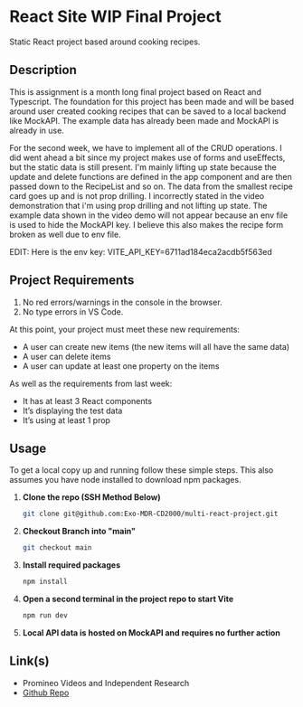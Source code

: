 # React Site WIP Final Project
Static React project based around cooking recipes.
## Description

This is assignment is a month long final project based on React and Typescript. The foundation for this project has been made and will be based around user created cooking recipes that can be saved to a local backend like MockAPI. The example data has already been made and MockAPI is already in use. 

For the second week, we have to implement all of the CRUD operations. I did went ahead a bit since my project makes use of forms and useEffects, but the static data is still present. I'm mainly lifting up state because the update and delete functions are defined in the app component and are then passed down to the RecipeList and so on. The data from the smallest recipe card goes up and is not prop drilling. I incorrectly stated in the video demonstration that i'm using prop drilling and not lifting up state. The example data shown in the video demo will not appear because an env file is used to hide the MockAPI key. I believe this also makes the recipe form broken as well due to env file.

EDIT: Here is the env key: VITE_API_KEY=6711ad184eca2acdb5f563ed

## Project Requirements

1. No red errors/warnings in the console in the browser.
2. No type errors in VS Code.

At this point, your project must meet these new requirements:

- A user can create new items (the new items will all have the same data)
- A user can delete items
- A user can update at least one property on the items

As well as the requirements from last week:

- It has at least 3 React components
- It’s displaying the test data
- It’s using at least 1 prop

## Usage

To get a local copy up and running follow these simple steps. This also assumes you have node installed to download npm packages.

1. **Clone the repo (SSH Method Below)**
    ```sh
    git clone git@github.com:Exo-MDR-CD2000/multi-react-project.git
    ```
2. **Checkout Branch into "main"**
    ```sh
    git checkout main
    ```
3. **Install required packages**
    ```sh
    npm install
    ```
4. **Open a second terminal in the project repo to start Vite**
    ```sh
    npm run dev
    ```
5. **Local API data is hosted on MockAPI and requires no further action**

## Link(s)

- Promineo Videos and Independent Research
- [Github Repo](https://github.com/Exo-MDR-CD2000/multi-react-project)